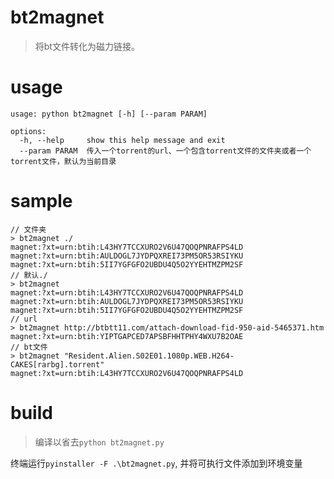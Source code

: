 # bt2magnet
> 将bt文件转化为磁力链接。

# usage
```shell
usage: python bt2magnet [-h] [--param PARAM]

options:
  -h, --help     show this help message and exit
  --param PARAM  传入一个torrent的url、一个包含torrent文件的文件夹或者一个torrent文件，默认为当前目录
```

# sample
```shell
// 文件夹
> bt2magnet ./
magnet:?xt=urn:btih:L43HY7TCCXURO2V6U47QOQPNRAFPS4LD
magnet:?xt=urn:btih:AULDOGL7JYDPQXREI73PM5OR53RSIYKU
magnet:?xt=urn:btih:5II7YGFGFO2UBDU4Q5O2YYEHTMZPM2SF
// 默认./
> bt2magnet
magnet:?xt=urn:btih:L43HY7TCCXURO2V6U47QOQPNRAFPS4LD
magnet:?xt=urn:btih:AULDOGL7JYDPQXREI73PM5OR53RSIYKU
magnet:?xt=urn:btih:5II7YGFGFO2UBDU4Q5O2YYEHTMZPM2SF
// url
> bt2magnet http://btbtt11.com/attach-download-fid-950-aid-5465371.htm
magnet:?xt=urn:btih:YIPTGAPCED7APSBFHHTPHY4WXU7B2OAE
// bt文件
> bt2magnet "Resident.Alien.S02E01.1080p.WEB.H264-CAKES[rarbg].torrent"
magnet:?xt=urn:btih:L43HY7TCCXURO2V6U47QOQPNRAFPS4LD
```
# build
> 编译以省去`python bt2magnet.py`

终端运行`pyinstaller -F .\bt2magnet.py`, 并将可执行文件添加到环境变量
